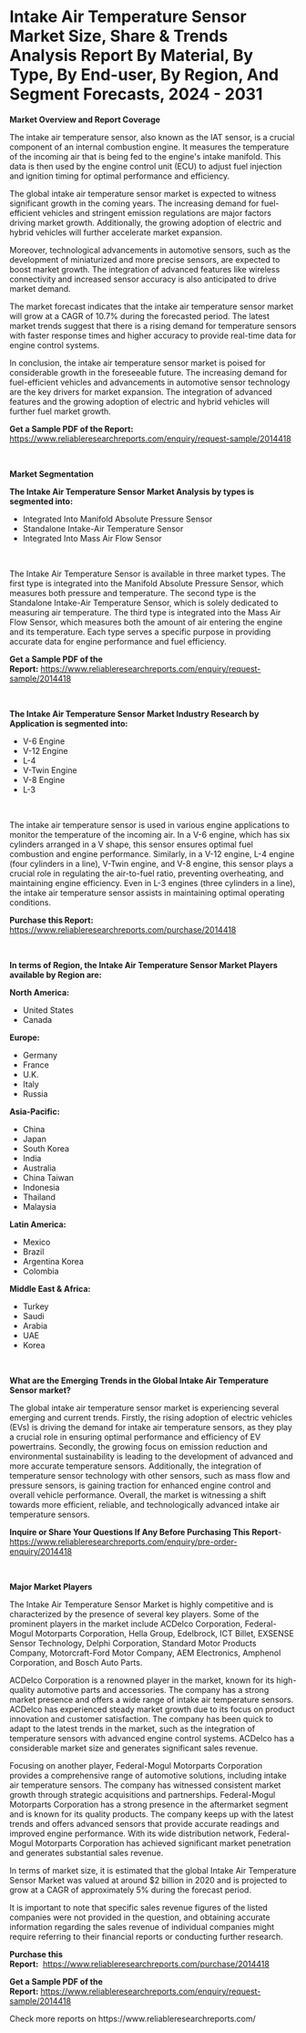 <p><h1>Intake Air Temperature Sensor Market Size, Share & Trends Analysis Report By Material, By Type, By End-user, By Region, And Segment Forecasts, 2024 - 2031</h1></p><p><strong>Market Overview and Report Coverage</strong></p>
<p><p>The intake air temperature sensor, also known as the IAT sensor, is a crucial component of an internal combustion engine. It measures the temperature of the incoming air that is being fed to the engine's intake manifold. This data is then used by the engine control unit (ECU) to adjust fuel injection and ignition timing for optimal performance and efficiency.</p><p>The global intake air temperature sensor market is expected to witness significant growth in the coming years. The increasing demand for fuel-efficient vehicles and stringent emission regulations are major factors driving market growth. Additionally, the growing adoption of electric and hybrid vehicles will further accelerate market expansion.</p><p>Moreover, technological advancements in automotive sensors, such as the development of miniaturized and more precise sensors, are expected to boost market growth. The integration of advanced features like wireless connectivity and increased sensor accuracy is also anticipated to drive market demand.</p><p>The market forecast indicates that the intake air temperature sensor market will grow at a CAGR of 10.7% during the forecasted period. The latest market trends suggest that there is a rising demand for temperature sensors with faster response times and higher accuracy to provide real-time data for engine control systems.</p><p>In conclusion, the intake air temperature sensor market is poised for considerable growth in the foreseeable future. The increasing demand for fuel-efficient vehicles and advancements in automotive sensor technology are the key drivers for market expansion. The integration of advanced features and the growing adoption of electric and hybrid vehicles will further fuel market growth.</p></p>
<p><strong>Get a Sample PDF of the Report:</strong> <a href="https://www.reliableresearchreports.com/enquiry/request-sample/2014418">https://www.reliableresearchreports.com/enquiry/request-sample/2014418</a></p>
<p>&nbsp;</p>
<p><strong>Market Segmentation</strong></p>
<p><strong>The Intake Air Temperature Sensor Market Analysis by types is segmented into:</strong></p>
<p><ul><li>Integrated Into Manifold Absolute Pressure Sensor</li><li>Standalone Intake-Air Temperature Sensor</li><li>Integrated Into Mass Air Flow Sensor</li></ul></p>
<p>&nbsp;</p>
<p><p>The Intake Air Temperature Sensor is available in three market types. The first type is integrated into the Manifold Absolute Pressure Sensor, which measures both pressure and temperature. The second type is the Standalone Intake-Air Temperature Sensor, which is solely dedicated to measuring air temperature. The third type is integrated into the Mass Air Flow Sensor, which measures both the amount of air entering the engine and its temperature. Each type serves a specific purpose in providing accurate data for engine performance and fuel efficiency.</p></p>
<p><strong>Get a Sample PDF of the Report:</strong>&nbsp;<a href="https://www.reliableresearchreports.com/enquiry/request-sample/2014418">https://www.reliableresearchreports.com/enquiry/request-sample/2014418</a></p>
<p>&nbsp;</p>
<p><strong>The Intake Air Temperature Sensor Market Industry Research by Application is segmented into:</strong></p>
<p><ul><li>V-6 Engine</li><li>V-12 Engine</li><li>L-4</li><li>V-Twin Engine</li><li>V-8 Engine</li><li>L-3</li></ul></p>
<p>&nbsp;</p>
<p><p>The intake air temperature sensor is used in various engine applications to monitor the temperature of the incoming air. In a V-6 engine, which has six cylinders arranged in a V shape, this sensor ensures optimal fuel combustion and engine performance. Similarly, in a V-12 engine, L-4 engine (four cylinders in a line), V-Twin engine, and V-8 engine, this sensor plays a crucial role in regulating the air-to-fuel ratio, preventing overheating, and maintaining engine efficiency. Even in L-3 engines (three cylinders in a line), the intake air temperature sensor assists in maintaining optimal operating conditions.</p></p>
<p><strong>Purchase this Report:</strong>&nbsp; <a href="https://www.reliableresearchreports.com/purchase/2014418">https://www.reliableresearchreports.com/purchase/2014418</a></p>
<p>&nbsp;</p>
<p><strong>In terms of Region, the Intake Air Temperature Sensor Market Players available by Region are:</strong></p>
<p>
    <p> <strong> North America: </strong>
        <ul>
            <li>United States</li>
            <li>Canada</li>
        </ul>
        </p> 
    <p> <strong> Europe: </strong>
        <ul>
            <li>Germany</li>
            <li>France</li>
            <li>U.K.</li>
            <li>Italy</li>
            <li>Russia</li>
        </ul>
        </p> 
    <p> <strong> Asia-Pacific: </strong>
        <ul>
            <li>China</li>
            <li>Japan</li>
            <li>South Korea</li>
            <li>India</li>
            <li>Australia</li>
            <li>China Taiwan</li>
            <li>Indonesia</li>
            <li>Thailand</li>
            <li>Malaysia</li>
        </ul>
        </p> 
    <p> <strong> Latin America: </strong>
        <ul>
            <li>Mexico</li>
            <li>Brazil</li>
            <li>Argentina Korea</li>
            <li>Colombia</li>
        </ul>
        </p> 
    <p> <strong> Middle East & Africa: </strong>
        <ul>
            <li>Turkey</li>
            <li>Saudi</li>
            <li>Arabia</li>
            <li>UAE</li>
            <li>Korea</li>
        </ul>
    </p>
    </p>
<p>&nbsp;</p>
<p><strong>What are the Emerging Trends in the Global Intake Air Temperature Sensor market?</strong></p>
<p><p>The global intake air temperature sensor market is experiencing several emerging and current trends. Firstly, the rising adoption of electric vehicles (EVs) is driving the demand for intake air temperature sensors, as they play a crucial role in ensuring optimal performance and efficiency of EV powertrains. Secondly, the growing focus on emission reduction and environmental sustainability is leading to the development of advanced and more accurate temperature sensors. Additionally, the integration of temperature sensor technology with other sensors, such as mass flow and pressure sensors, is gaining traction for enhanced engine control and overall vehicle performance. Overall, the market is witnessing a shift towards more efficient, reliable, and technologically advanced intake air temperature sensors.</p></p>
<p><strong>Inquire or Share Your Questions If Any Before Purchasing This Report</strong>- <a href="https://www.reliableresearchreports.com/enquiry/pre-order-enquiry/2014418">https://www.reliableresearchreports.com/enquiry/pre-order-enquiry/2014418</a></p>
<p>&nbsp;</p>
<p><strong>Major Market Players</strong></p>
<p><p>The Intake Air Temperature Sensor Market is highly competitive and is characterized by the presence of several key players. Some of the prominent players in the market include ACDelco Corporation, Federal-Mogul Motorparts Corporation, Hella Group, Edelbrock, ICT Billet, EXSENSE Sensor Technology, Delphi Corporation, Standard Motor Products Company, Motorcraft-Ford Motor Company, AEM Electronics, Amphenol Corporation, and Bosch Auto Parts.</p><p>ACDelco Corporation is a renowned player in the market, known for its high-quality automotive parts and accessories. The company has a strong market presence and offers a wide range of intake air temperature sensors. ACDelco has experienced steady market growth due to its focus on product innovation and customer satisfaction. The company has been quick to adapt to the latest trends in the market, such as the integration of temperature sensors with advanced engine control systems. ACDelco has a considerable market size and generates significant sales revenue.</p><p>Focusing on another player, Federal-Mogul Motorparts Corporation provides a comprehensive range of automotive solutions, including intake air temperature sensors. The company has witnessed consistent market growth through strategic acquisitions and partnerships. Federal-Mogul Motorparts Corporation has a strong presence in the aftermarket segment and is known for its quality products. The company keeps up with the latest trends and offers advanced sensors that provide accurate readings and improved engine performance. With its wide distribution network, Federal-Mogul Motorparts Corporation has achieved significant market penetration and generates substantial sales revenue.</p><p>In terms of market size, it is estimated that the global Intake Air Temperature Sensor Market was valued at around $2 billion in 2020 and is projected to grow at a CAGR of approximately 5% during the forecast period.</p><p>It is important to note that specific sales revenue figures of the listed companies were not provided in the question, and obtaining accurate information regarding the sales revenue of individual companies might require referring to their financial reports or conducting further research.</p></p>
<p><strong>Purchase this Report:</strong>&nbsp;&nbsp;<a href="https://www.reliableresearchreports.com/purchase/2014418">https://www.reliableresearchreports.com/purchase/2014418</a></p>
<p></p>
<p><strong>Get a Sample PDF of the Report:</strong>&nbsp;<a href="https://www.reliableresearchreports.com/enquiry/request-sample/2014418">https://www.reliableresearchreports.com/enquiry/request-sample/2014418</a></p>
<p>Check more reports on https://www.reliableresearchreports.com/</p>